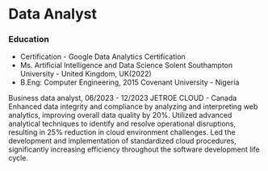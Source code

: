 # Data Analyst

### Education
- Certification - Google Data Analytics Certification
- Ms. Artificial Intelligence and Data Science  Solent Southampton University - United Kingdom, UK(2022)
- B.Eng: Computer Engineering, 2015
Covenant University - Nigeria



Business data analyst, 06/2023 - 12/2023
JETROE CLOUD - Canada
Enhanced data integrity and compliance by analyzing and interpreting web analytics, improving overall
data quality by 20%.
Utilized advanced analytical techniques to identify and resolve operational disruptions, resulting in 25%
reduction in cloud environment challenges.
Led the development and implementation of standardized cloud procedures, significantly increasing
efficiency throughout the software development life cycle.
